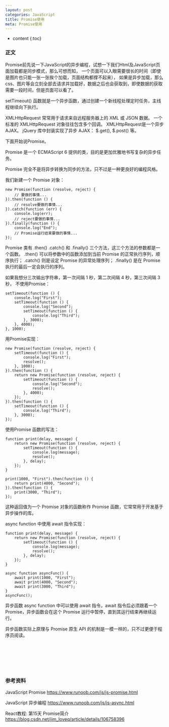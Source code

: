 ```yaml
---
layout: post
categories: JavaScript
title: Promise使用
meta: Promise使用
---
```

* content
{:toc}

### 正文

Promise前先说一下JavaScript的异步编程，试想一下我们Html及JavaScript页面加载都是同步模式，那么可想而知，
一个页面可以入眼需要很长的时间（即使是图片也只能一张一张挨个加载，页面结构都撑不起来），
如果是异步加载，那么css、图片等会立刻全部去请求并加载好，数据之后也会获取到，即使数据的获取需要一段时间，但是页面可以看了。

setTimeout() 函数就是一个异步函数，通过创建一个新线程处理定时任务，主线程继续向下执行。

XMLHttpRequest 常常用于请求来自远程服务器上的 XML 或 JSON 数据。 一个标准的 XMLHttpRequest 对象往往包含多个回调。 
XMLHttpRequest是一个异步 AJAX。  jQuery 库中封装实现了异步 AJAX： $.get(), $.post() 等。

下面开始说Promise。

Promise 是一个 ECMAScript 6 提供的类，目的是更加优雅地书写复杂的异步任务。

Promise 完全不是将异步转换为同步的方法，只不过是一种更良好的编程风格。

我们新建一个 Promise 对象：
```
new Promise(function (resolve, reject) {
    // 要做的事情...
}).then(function () {
    // resolve要做的事情...
}).catch(function (err) {
    console.log(err);
    // reject要做的事情...
}).finally(function () {
    console.log("End");
    // Promise运行结束要做的事情...
});
```

Promise 类有 .then() .catch() 和 .finally() 三个方法，这三个方法的参数都是一个函数。
.then() 可以将参数中的函数添加到当前 Promise 的正常执行序列，顺序执行；
.catch() 则是设定 Promise 的异常处理序列；
.finally() 是在 Promise 执行的最后一定会执行的序列。

如果我想分三次输出字符串，第一次间隔 1 秒，第二次间隔 4 秒，第三次间隔 3 秒，
不使用Promise：
```
setTimeout(function () {
    console.log("First");
    setTimeout(function () {
        console.log("Second");
        setTimeout(function () {
            console.log("Third");
        }, 3000);
    }, 4000);
}, 1000);
```

用Promise实现：
```
new Promise(function (resolve, reject) {
    setTimeout(function () {
        console.log("First");
        resolve();
    }, 1000);
}).then(function () {
    return new Promise(function (resolve, reject) {
        setTimeout(function () {
            console.log("Second");
            resolve();
        }, 4000);
    });
}).then(function () {
    setTimeout(function () {
        console.log("Third");
    }, 3000);
});
```

使用Promise 函数的写法：
```
function print(delay, message) {
    return new Promise(function (resolve, reject) {
        setTimeout(function () {
            console.log(message);
            resolve();
        }, delay);
    });
}

print(1000, "First").then(function () {
    return print(4000, "Second");
}).then(function () {
    print(3000, "Third");
});
```

这种返回值为一个 Promise 对象的函数称作 Promise 函数，它常常用于开发基于异步操作的库。

async function 中使用 await 指令实现：
```
function print(delay, message) {
    return new Promise(function (resolve, reject) {
        setTimeout(function () {
            console.log(message);
            resolve();
        }, delay);
    });
}

async function asyncFunc() {
    await print(1000, "First");
    await print(4000, "Second");
    await print(3000, "Third");
}
asyncFunc();
```

异步函数 async function 中可以使用 await 指令，await 指令后必须跟着一个 Promise，异步函数会在这个 Promise 运行中暂停，直到其运行结束再继续运行。

异步函数实际上原理与 Promise 原生 API 的机制是一模一样的，只不过更便于程序员阅读。

<br/><br/><br/><br/><br/>
### 参考资料 

JavaScript Promise <https://www.runoob.com/js/js-promise.html>

JavaScript 异步编程 <https://www.runoob.com/js/js-async.html>

React教程: 第15天 Promise简介 <https://blog.csdn.net/jim_loveq/article/details/106758396>
